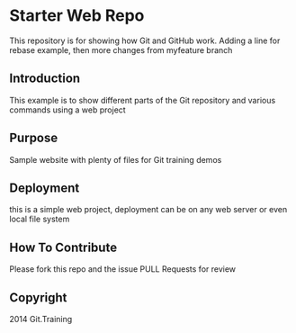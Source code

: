 # Starter Web Repo
This repository is for showing how Git and GitHub work.  Adding a line for rebase example, then more changes from myfeature branch

## Introduction
This example is to show different parts of the Git repository and various commands using a web project

## Purpose
Sample website with plenty of files for Git training demos

## Deployment
this is a simple web project, deployment can be on any web server or even local file system

## How To Contribute
Please fork this repo and the issue PULL Requests for review

## Copyright
2014 Git.Training